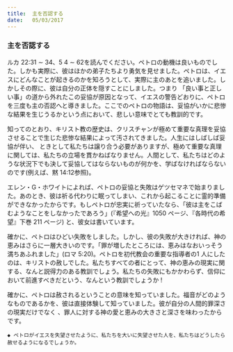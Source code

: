 ```yaml
---
title:  主を否認する
date:   05/03/2017
---
```


### 主を否認する

 ルカ 22:31 ∼ 34、5 4 ∼ 62を読んでください。ペトロの動機は良いものでした。しかも実際に、彼はほかの弟子たちより勇気を見せました。ペトロは、イエスにどんなことが起きるのかを知ろうとして、実際に主のあとを追いました。しかしその際に、彼は自分の正体を隠すことにしました。つまり 「良い事と正しい事」の道から外れたこの妥協が原因となって、イエスの警告どおりに、ペトロを三度も主の否認へと導きました。ここでのペトロの物語は、妥協がいかに悲惨な結果を生じうるかという点において、悲しい意味でとても教訓的です。

 知ってのとおり、キリスト教の歴史は、クリスチャンが極めて重要な真理を妥協させることで生じた悲惨な結果によって汚されてきました。人生にはしばしば妥協が伴い、 ときとして私たちは譲り合う必要がありますが、極めて重要な真理に関しては、私たちの立場を貫かねばなりません。人間として、私たちはどのような状況下でも決して妥協してはならないものが何かを、学ばなければならないのです(例えば、黙 14:12参照)。

 エレン・G・ホワイトによれば、ペトロの妥協と失敗はゲツセマネで始まりました。あのとき、彼は祈る代わりに眠ってしまい、これから起こることに霊的準備ができなかったからです。もしペトロが忠実に祈っていたなら、「彼は主をこばむようなことをしなかったであろう」(『希望への光』1050 ページ、『各時代の希望』下巻 211 ページ) と、彼女は書いています。

 確かに、ペトロはひどい失敗をしました。しかし、彼の失敗が大きければ、神の恵みはさらに一層大きいのです。「罪が増したところには、恵みはなおいっそう満ちあふれました」(ロマ 5:20)。ペトロを初代教会の重要な指導者の1 人にしたのは、キリストの赦しでした。私たちすべての者にとって、神の恵みの現実に関する、なんと説得力のある教訓でしょう。私たちの失敗にもかかわらず、信仰において前進すべきだという、なんという教訓でしょうか !

 確かに、ペトロは赦されるということの意味を知っていました。福音がどのようなものであるかを、彼は直接体験して知っていました。彼が自分の人間的罪深さの現実だけでなく 、罪人に対する神の愛と恵みの大きさと深さを味わったからです。

`◆ ペトロがイエスを失望させたように、私たちを大いに失望させた人を、私たちはどうしたら赦せるようになるでしょうか。`
